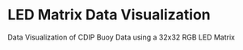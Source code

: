 LED Matrix Data Visualization
=============================

Data Visualization of CDIP Buoy Data using a 32x32 RGB LED Matrix

